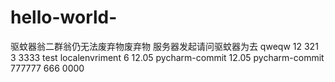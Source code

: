 # hello-world-
驱蚊器翁二群翁仍无法废弃物废弃物 服务器发起请问驱蚊器为去 
qweqw 
12
321
3
3333
test
localenvriment
6
12.05 pycharm-commit
12.05 pycharm-commit 
777777
666
0000